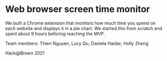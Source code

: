 # Web browser screen time monitor

We built a Chrome extension that monitors how much time you spend on each website and displays it in a pie chart. 
We started this from scratch and spent about 9 hours beforing reaching the MVP. 

Team members: Thien Nguyen, Lucy Qu, Daniela Haidar, Holly Zheng

Hack@Brown 2021
